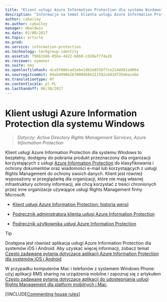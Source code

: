 ```yaml
---
title: "Klient usługi Azure Information Protection dla systemu Windows"
description: "Informacje na temat klienta usługi Azure Information Protection dla systemu Windows. Ten bezpłatny, dostępny do pobrania klient jest przeznaczony dla organizacji chcących klasyfikować i chronić dokumenty oraz wiadomości e-mail."
author: cabailey
ms.author: cabailey
manager: mbaldwin
ms.date: 02/08/2017
ms.topic: article
ms.prod: 
ms.service: information-protection
ms.technology: techgroup-identity
ms.assetid: f9b61b6b-05ba-4422-b8b0-cd20af774a2b
ms.reviewer: eymanor
ms.suite: ems
ms.openlocfilehash: dca5f00dcad1e6e1db2e8558f7ce214dd81a9064
ms.sourcegitcommit: 04eb4990e2bf0004684221592cb93df35e6acebe
ms.translationtype: HT
ms.contentlocale: pl-PL
ms.lasthandoff: 06/30/2017
---
```

# <a name="azure-information-protection-client-for-windows"></a>Klient usługi Azure Information Protection dla systemu Windows

>*Dotyczy: Active Directory Rights Management Services, Azure Information Protection*

Klient usługi Azure Information Protection dla systemu Windows to bezpłatny, dostępny do pobrania produkt przeznaczony dla organizacji korzystających z usługi [Azure Information Protection](../understand-explore/what-is-information-protection.md) do klasyfikowania i ochrony dokumentów oraz wiadomości e-mail lub korzystających z usługi Rights Management do ochrony swoich danych. Klient jest również wyposażony w przeglądarkę dla organizacji, które nie mają własnej infrastruktury ochrony informacji, ale chcą korzystać z treści chronionych przez inne organizacje używające usługi Rights Management firmy Microsoft.

- [Klient usługi Azure Information Protection: historia wersji](client-version-release-history.md)

- [Podręcznik administratora klienta usługi Azure Information Protection](client-admin-guide.md)

- [Podręcznik użytkownika usługi Azure Information Protection](client-user-guide.md)

> [!TIP]
> Dostępna jest również aplikacja usługi Azure Information Protection dla systemów iOS i Android. Aby uzyskać więcej informacji, zobacz temat [Często zadawane pytania dotyczące aplikacji Azure Information Protection dla systemów iOS i Android](mobile-app-faq.md )
> 
> W przypadku komputerów Mac i telefonów z systemem Windows Phone: użyj aplikacji RMS sharing na urządzenia mobilne i zapoznaj się z artykułem [Często zadawane pytania dotyczące aplikacji do udostępniania usługi Rights Management dla platform mobilnych i Mac](http://technet.microsoft.com/dn451248).


[!INCLUDE[Commenting house rules](../includes/houserules.md)]

